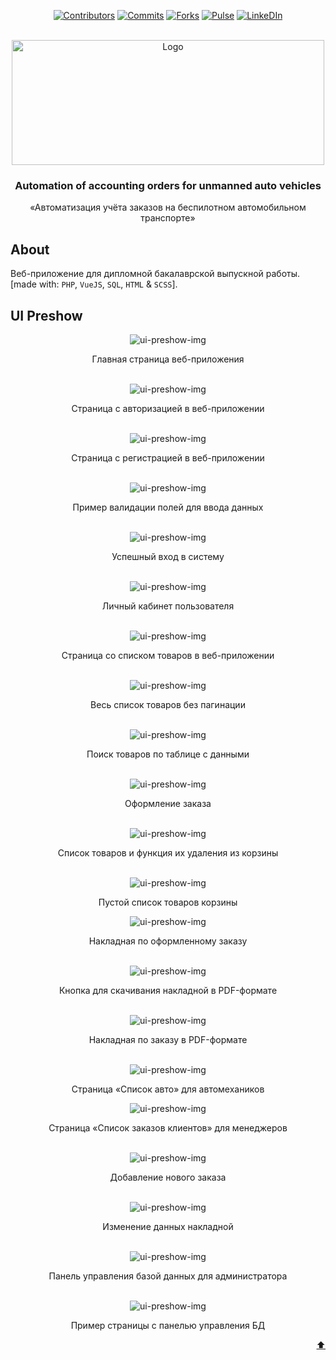 <a name="readme-top"></a>

<div align="center">

[![Contributors][contributors-shield]][contributors-url]
[![Commits][commits-shield]][commits-url]
[![Forks][forks-shield]][forks-url]
[![Pulse][pulse-shield]][pulse-url]
[![LinkeDIn][linkedin-shield]][linkedin-url]

</div>

<!-- PROJECT LOGO -->
<br />
<div align="center">
  <a href="https://github.com/Faitsumaru/products-ordering-site">
    <img src="images/actualities/1.png" alt="Logo" width="500" height="200">
  </a>

  <h3 align="center">Automation of accounting orders for unmanned auto vehicles</h3>

  <p align="center">
    &#171;Автоматизация учёта заказов на беспилотном автомобильном транспорте&#187;
  </p>
</div>

## About
Веб-приложение для дипломной бакалаврской выпускной работы. <br>
[made with: `PHP`, `VueJS`, `SQL`, `HTML` & `SCSS`].

## UI Preshow

<div align="center">
    <div href="https://github.com/Faitsumaru/products-ordering-site">
        <img src="images/preshow/3.png" alt="ui-preshow-img">
        <p>
            Главная страница веб-приложения
        </p>
    </div>
    <br>
    <div href="https://github.com/Faitsumaru/products-ordering-site">
        <img src="images/preshow/4.png" alt="ui-preshow-img">
        <p>
            Страница с авторизацией в веб-приложении
        </p>
    </div>
     <br>
    <div href="https://github.com/Faitsumaru/products-ordering-site">
        <img src="images/preshow/5.png" alt="ui-preshow-img">
        <p>
            Страница с регистрацией в веб-приложении
        </p>
    </div>
     <br>
    <div href="https://github.com/Faitsumaru/products-ordering-site">
        <img src="images/preshow/6.png" alt="ui-preshow-img">
        <p>
            Пример валидации полей для ввода данных
        </p>
    </div>
     <br>
    <div href="https://github.com/Faitsumaru/products-ordering-site">
        <img src="images/preshow/7.png" alt="ui-preshow-img">
        <p>
            Успешный вход в систему
        </p>
    </div>
     <br>
    <div href="https://github.com/Faitsumaru/products-ordering-site">
        <img src="images/preshow/8.png" alt="ui-preshow-img">
        <p>
            Личный кабинет пользователя
        </p>
    </div>
     <br>
    <div href="https://github.com/Faitsumaru/products-ordering-site">
        <img src="images/preshow/9.png" alt="ui-preshow-img">
        <p>
            Страница со списком товаров в веб-приложении
        </p>
    </div>
     <br>
    <div href="https://github.com/Faitsumaru/products-ordering-site">
        <img src="images/preshow/10.png" alt="ui-preshow-img">
        <p>
            Весь список товаров без пагинации
        </p>
    </div>
     <br>
    <div href="https://github.com/Faitsumaru/products-ordering-site">
        <img src="images/preshow/11.png" alt="ui-preshow-img">
        <p>
            Поиск товаров по таблице с данными
        </p>
    </div>
     <br>
    <div href="https://github.com/Faitsumaru/products-ordering-site">
        <img src="images/preshow/12.png" alt="ui-preshow-img">
        <p>
            Оформление заказа
        </p>
    </div>
     <br>
    <div href="https://github.com/Faitsumaru/products-ordering-site">
        <img src="images/preshow/13.png" alt="ui-preshow-img">
        <p>
            Список товаров и функция их удаления из корзины
        </p>
    </div>
     <br>
    <div href="https://github.com/Faitsumaru/products-ordering-site">
        <img src="images/preshow/14.png" alt="ui-preshow-img">
        <p>
            Пустой список товаров корзины
        </p>
    </div>
    <div href="https://github.com/Faitsumaru/products-ordering-site">
        <img src="images/preshow/15.png" alt="ui-preshow-img">
        <p>
            Накладная по оформленному заказу
        </p>
    </div>
     <br>
    <div href="https://github.com/Faitsumaru/products-ordering-site">
        <img src="images/preshow/16.png" alt="ui-preshow-img">
        <p>
            Кнопка для скачивания накладной в PDF-формате
        </p>
    </div>
     <br>
    <div href="https://github.com/Faitsumaru/products-ordering-site">
        <img src="images/preshow/17.png" alt="ui-preshow-img">
        <p>
            Накладная по заказу в PDF-формате
        </p>
    </div>
     <br>
    <div href="https://github.com/Faitsumaru/products-ordering-site">
        <img src="images/preshow/18.png" alt="ui-preshow-img">
        <p>
            Страница «Список авто» для автомехаников
        </p>
    </div>
    <div href="https://github.com/Faitsumaru/products-ordering-site">
        <img src="images/preshow/19.png" alt="ui-preshow-img">
        <p>
            Страница «Список заказов клиентов» для менеджеров
        </p>
    </div>
     <br>
    <div href="https://github.com/Faitsumaru/products-ordering-site">
        <img src="images/preshow/20.png" alt="ui-preshow-img">
        <p>
            Добавление нового заказа
        </p>
    </div>
     <br>
    <div href="https://github.com/Faitsumaru/products-ordering-site">
        <img src="images/preshow/21.png" alt="ui-preshow-img">
        <p>
            Изменение данных накладной
        </p>
    </div>
     <br>
    <div href="https://github.com/Faitsumaru/products-ordering-site">
        <img src="images/preshow/22.png" alt="ui-preshow-img">
        <p>
            Панель управления базой данных для администратора
        </p>
    </div>
     <br>
    <div href="https://github.com/Faitsumaru/products-ordering-site">
        <img src="images/preshow/23.png" alt="ui-preshow-img">
        <p>
            Пример страницы с панелью управления БД
        </p>
    </div>

</div>


<p align="right"><a href="#readme-top">⬆</a></p>


<!-- MARKDOWN LINKS & IMAGES -->
[contributors-shield]: https://img.shields.io/badge/%D0%A1ontributors-omg?style=for-the-badge&logo=git&labelColor=black&color=darkblue&link=https%3A%2F%2Fgithub.com%2FFaitsumaru%2Fproducts-ordering-site%2Fgraphs%2Fcontributors
[contributors-url]: https://github.com/Faitsumaru/products-ordering-site/graphs/contributors
[commits-shield]: https://img.shields.io/badge/Commits-omg?style=for-the-badge&labelColor=black&color=darkblue&link=https%3A%2F%2Fgithub.com%2FFaitsumaru%2Fproducts-ordering-site%2Fgraphs%2Fcommit-activity
[commits-url]: https://github.com/Faitsumaru/products-ordering-site/graphs/commit-activity
[forks-shield]: https://img.shields.io/badge/Forks-omg?style=for-the-badge&labelColor=black&color=darkblue&link=https%3A%2F%2Fgithub.com%2FFaitsumaru%2Fproducts-ordering-site%2Fforks
[forks-url]: https://github.com/Faitsumaru/products-ordering-site/forks
[pulse-shield]: https://img.shields.io/badge/Pulse-omg?style=for-the-badge&color=darkblue&link=https%3A%2F%2Fgithub.com%2FFaitsumaru%2Fproducts-ordering-site%2Fpulse
[pulse-url]: https://github.com/Faitsumaru/products-ordering-site/pulse
[linkedin-shield]: https://img.shields.io/badge/LinkeDIn-omg?style=for-the-badge&logo=linkedin&color=darkred&link=https%3A%2F%2Fwww.linkedin.com%2Fin%2Fgleb-kiryakov-629196299%2F
[linkedin-url]: https://www.linkedin.com/in/gleb-kiryakov-629196299/

[car-photo]: images/hero_car.png


